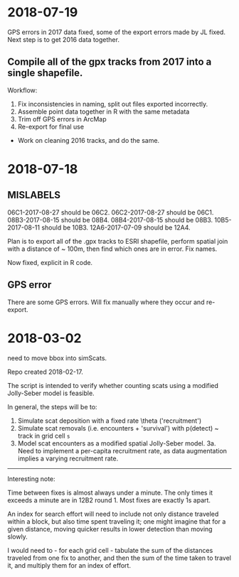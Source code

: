 # 2018-07-19

GPS errors in 2017 data fixed, some of the export errors made by JL fixed. Next step is to get 2016 data together.

## Compile all of the gpx tracks from 2017 into a single shapefile. 

Workflow: 

1. Fix inconsistencies in naming, split out files exported incorrectly.
1. Assemble point data together in R with the same metadata
2. Trim off GPS errors in ArcMap
3. Re-export for final use

* Work on cleaning 2016 tracks, and do the same.

# 2018-07-18

## MISLABELS

06C1-2017-08-27 should be 06C2. 
06C2-2017-08-27 should be 06C1.
08B3-2017-08-15 should be 08B4.
08B4-2017-08-15 should be 08B3.
10B5-2017-08-11 should be 10B3.
12A6-2017-07-09 should be 12A4.

Plan is to export all of the .gpx tracks to ESRI shapefile, perform spatial join with a distance of ~ 100m, then find which ones are in error. Fix names.

Now fixed, explicit in R code.

## GPS error

There are some GPS errors. Will fix manually where they occur and re-export.

# 2018-03-02

need to move bbox into simScats.

Repo created 2018-02-17.

The script is intended to verify whether counting scats using a modified Jolly-Seber model is feasible. 

In general, the steps will be to:

1. Simulate scat deposition with a fixed rate \theta ('recruitment')
2. Simulate scat removals (i.e. encounters + 'survival') with p(detect) ~ track in grid cell `s`
3. Model scat encounters as a modified spatial Jolly-Seber model.
3a. Need to implement a per-capita recruitment rate, as data augmentation implies a varying recruitment rate. 

---------

Interesting note:

Time between fixes is almost always under a minute. The only times it exceeds a minute are in 12B2 round 1. Most fixes are exactly 1s apart. 

An index for search effort will need to include not only distance traveled within a block, but also time spent traveling it; one might imagine that for a given distance, moving quicker results in lower detection than moving slowly. 

I would need to - for each grid cell - tabulate the sum of the distances traveled from one fix to another, and then the sum of the time taken to travel it, and multiply them for an index of effort.